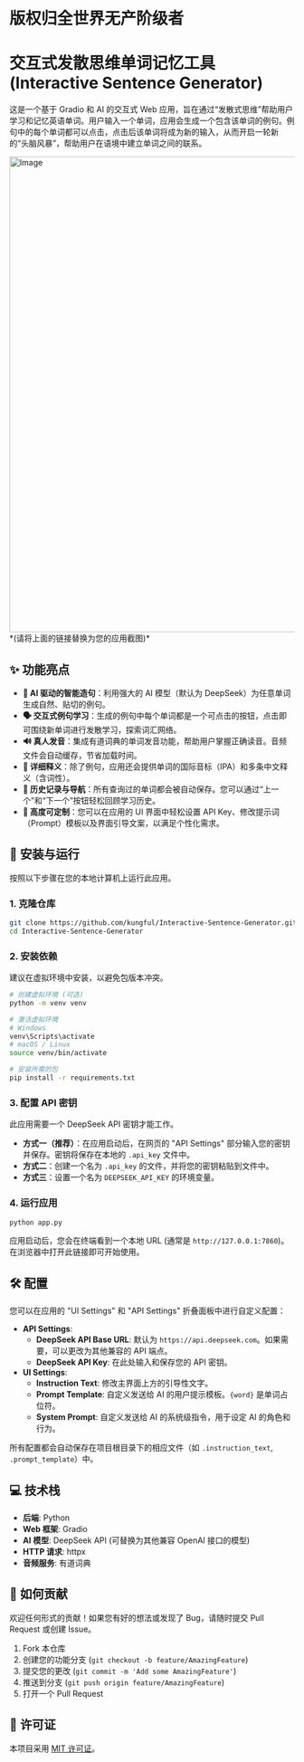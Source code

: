 # 版权归全世界无产阶级者

# 交互式发散思维单词记忆工具 (Interactive Sentence Generator)

这是一个基于 Gradio 和 AI 的交互式 Web 应用，旨在通过“发散式思维”帮助用户学习和记忆英语单词。用户输入一个单词，应用会生成一个包含该单词的例句。例句中的每个单词都可以点击，点击后该单词将成为新的输入，从而开启一轮新的“头脑风暴”，帮助用户在语境中建立单词之间的联系。

<img width="1905" height="841" alt="Image" src="https://github.com/user-attachments/assets/59daf721-2532-429d-952f-61eb950ee56e" />
*(请将上面的链接替换为您的应用截图)*

## ✨ 功能亮点

- **🤖 AI 驱动的智能造句**：利用强大的 AI 模型（默认为 DeepSeek）为任意单词生成自然、贴切的例句。
- **🗣️ 交互式例句学习**：生成的例句中每个单词都是一个可点击的按钮，点击即可围绕新单词进行发散学习，探索词汇网络。
- **🔊 真人发音**：集成有道词典的单词发音功能，帮助用户掌握正确读音。音频文件会自动缓存，节省加载时间。
- **📖 详细释义**：除了例句，应用还会提供单词的国际音标（IPA）和多条中文释义（含词性）。
- **📂 历史记录与导航**：所有查询过的单词都会被自动保存。您可以通过“上一个”和“下一个”按钮轻松回顾学习历史。
- **🔧 高度可定制**：您可以在应用的 UI 界面中轻松设置 API Key、修改提示词（Prompt）模板以及界面引导文案，以满足个性化需求。

## 🚀 安装与运行

按照以下步骤在您的本地计算机上运行此应用。

### 1. 克隆仓库

```bash
git clone https://github.com/kungful/Interactive-Sentence-Generator.git
cd Interactive-Sentence-Generator
```


### 2. 安装依赖

建议在虚拟环境中安装，以避免包版本冲突。

```bash
# 创建虚拟环境 (可选)
python -m venv venv

# 激活虚拟环境
# Windows
venv\Scripts\activate
# macOS / Linux
source venv/bin/activate

# 安装所需的包
pip install -r requirements.txt
```

### 3. 配置 API 密钥

此应用需要一个 DeepSeek API 密钥才能工作。

- **方式一（推荐）**：在应用启动后，在网页的 "API Settings" 部分输入您的密钥并保存。密钥将保存在本地的 `.api_key` 文件中。
- **方式二**：创建一个名为 `.api_key` 的文件，并将您的密钥粘贴到文件中。
- **方式三**：设置一个名为 `DEEPSEEK_API_KEY` 的环境变量。

### 4. 运行应用

```bash
python app.py
```

应用启动后，您会在终端看到一个本地 URL (通常是 `http://127.0.0.1:7860`)。在浏览器中打开此链接即可开始使用。

## 🛠️ 配置

您可以在应用的 "UI Settings" 和 "API Settings" 折叠面板中进行自定义配置：

- **API Settings**:
  - **DeepSeek API Base URL**: 默认为 `https://api.deepseek.com`。如果需要，可以更改为其他兼容的 API 端点。
  - **DeepSeek API Key**: 在此处输入和保存您的 API 密钥。
- **UI Settings**:
  - **Instruction Text**: 修改主界面上方的引导性文字。
  - **Prompt Template**: 自定义发送给 AI 的用户提示模板。`{word}` 是单词占位符。
  - **System Prompt**: 自定义发送给 AI 的系统级指令，用于设定 AI 的角色和行为。

所有配置都会自动保存在项目根目录下的相应文件（如 `.instruction_text`, `.prompt_template`）中。

## 💻 技术栈

- **后端**: Python
- **Web 框架**: Gradio
- **AI 模型**: DeepSeek API (可替换为其他兼容 OpenAI 接口的模型)
- **HTTP 请求**: httpx
- **音频服务**: 有道词典

## 🤝 如何贡献

欢迎任何形式的贡献！如果您有好的想法或发现了 Bug，请随时提交 Pull Request 或创建 Issue。

1.  Fork 本仓库
2.  创建您的功能分支 (`git checkout -b feature/AmazingFeature`)
3.  提交您的更改 (`git commit -m 'Add some AmazingFeature'`)
4.  推送到分支 (`git push origin feature/AmazingFeature`)
5.  打开一个 Pull Request

## 📄 许可证

本项目采用 [MIT 许可证](LICENSE)。
